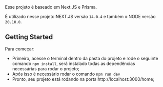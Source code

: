 Esse projeto é baseado em Next.JS e Prisma.

É utilizado nesse projeto NEXT.JS versão `14.0.4` e também o NODE versão `20.10.0`.

## Getting Started

Para começar:
- Primeiro, acesse o terminal dentro da pasta do projeto e rode o seguinte comando `npm install`, será instalado todas as dependências necessárias para rodar o projeto;
- Após isso é necessário rodar o comando `npm run dev`
- Pronto, seu projeto está rodando na porta http://localhost:3000/home;


